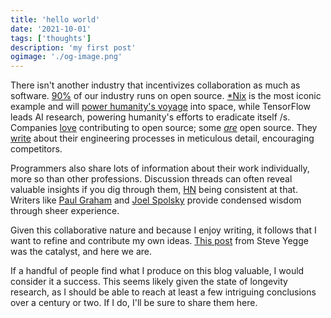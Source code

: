 ```yaml
---
title: 'hello world'
date: '2021-10-01'
tags: ['thoughts']
description: 'my first post'
ogimage: './og-image.png'
---
```


There isn't another industry that incentivizes collaboration as much as software. [90%](https://www.redhat.com/rhdc/managed-files/rh-enterprise-open-source-report-f27565-202101-en.pdf) of our industry runs on open source. [\*Nix](https://commons.wikimedia.org/wiki/File:Unix_history-simple.svg) is the most iconic example and will [power humanity's voyage](https://web.archive.org/web/20211007014843/https://old.reddit.com/r/spacex/comments/gxb7j1/we_are_the_spacex_software_team_ask_us_anything/ft63jxc/?context=3) into space, while TensorFlow leads AI research, powering humanity's efforts to eradicate itself /s. Companies [lo](https://github.com/Netflix)[ve](https://github.com/facebook) contributing to open source; some [_are_](https://en.wikipedia.org/wiki/Red_Hat) open source. They [wri](https://eng.uber.com/)[te](https://medium.com/airbnb-engineering) about their engineering processes in meticulous detail, encouraging competitors.

Programmers also share lots of information about their work individually, more so than other professions. Discussion threads can often reveal valuable insights if you dig through them, [HN](https://news.ycombinator.com/news) being consistent at that. Writers like [Paul Graham](http://paulgraham.com/index.html) and [Joel Spolsky](https://www.joelonsoftware.com/) provide condensed wisdom through sheer experience.

Given this collaborative nature and because I enjoy writing, it follows that I want to refine and contribute my own ideas. [This post](https://sites.google.com/site/steveyegge2/you-should-write-blogs) from Steve Yegge was the catalyst, and here we are.

If a handful of people find what I produce on this blog valuable, I would consider it a success. This seems likely given the state of longevity research, as I should be able to reach at least a few intriguing conclusions over a century or two. If I do, I'll be sure to share them here.

